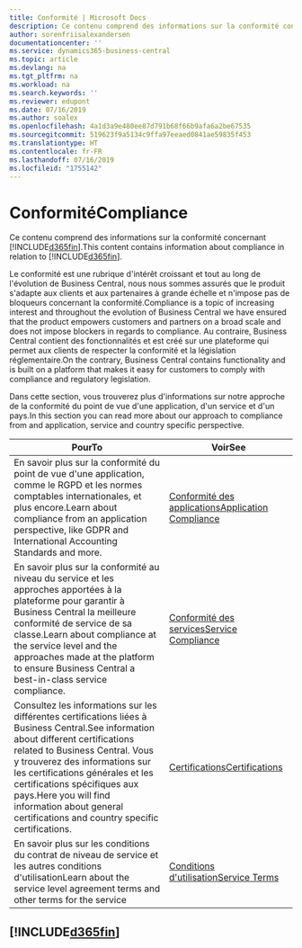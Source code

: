 ```yaml
---
title: Conformité | Microsoft Docs
description: Ce contenu comprend des informations sur la conformité concernant Business Central.
author: sorenfriisalexandersen
documentationcenter: ''
ms.service: dynamics365-business-central
ms.topic: article
ms.devlang: na
ms.tgt_pltfrm: na
ms.workload: na
ms.search.keywords: ''
ms.reviewer: edupont
ms.date: 07/16/2019
ms.author: soalex
ms.openlocfilehash: 4a1d3a9e480ee87d791b68f66b9afa6a2be67535
ms.sourcegitcommit: 519623f9a5134c9ffa97eeaed0841ae59835f453
ms.translationtype: HT
ms.contentlocale: fr-FR
ms.lasthandoff: 07/16/2019
ms.locfileid: "1755142"
---
```

# <a name="compliance"></a><span data-ttu-id="9e103-103">Conformité</span><span class="sxs-lookup"><span data-stu-id="9e103-103">Compliance</span></span>
<span data-ttu-id="9e103-104">Ce contenu comprend des informations sur la conformité concernant [!INCLUDE[d365fin](../includes/d365fin_md.md)].</span><span class="sxs-lookup"><span data-stu-id="9e103-104">This content contains information about compliance in relation to [!INCLUDE[d365fin](../includes/d365fin_md.md)].</span></span>  

<span data-ttu-id="9e103-105">Le conformité est une rubrique d'intérêt croissant et tout au long de l'évolution de Business Central, nous nous sommes assurés que le produit s'adapte aux clients et aux partenaires à grande échelle et n'impose pas de bloqueurs concernant la conformité.</span><span class="sxs-lookup"><span data-stu-id="9e103-105">Compliance is a topic of increasing interest and throughout the evolution of Business Central we have ensured that the product empowers customers and partners on a broad scale and does not impose blockers in regards to compliance.</span></span> <span data-ttu-id="9e103-106">Au contraire, Business Central contient des fonctionnalités et est créé sur une plateforme qui permet aux clients de respecter la conformité et la législation réglementaire.</span><span class="sxs-lookup"><span data-stu-id="9e103-106">On the contrary, Business Central contains functionality and is built on a platform that makes it easy for customers to comply with compliance and regulatory legislation.</span></span>

<span data-ttu-id="9e103-107">Dans cette section, vous trouverez plus d'informations sur notre approche de la conformité du point de vue d'une application, d'un service et d'un pays.</span><span class="sxs-lookup"><span data-stu-id="9e103-107">In this section you can read more about our approach to compliance from and application, service and country specific perspective.</span></span>

|<span data-ttu-id="9e103-108">**Pour**</span><span class="sxs-lookup"><span data-stu-id="9e103-108">**To**</span></span>|<span data-ttu-id="9e103-109">**Voir**</span><span class="sxs-lookup"><span data-stu-id="9e103-109">**See**</span></span>|  
|------------|-------------|  
|<span data-ttu-id="9e103-110">En savoir plus sur la conformité du point de vue d'une application, comme le RGPD et les normes comptables internationales, et plus encore.</span><span class="sxs-lookup"><span data-stu-id="9e103-110">Learn about compliance from an application perspective, like GDPR and International Accounting Standards and more.</span></span>|[<span data-ttu-id="9e103-111">Conformité des applications</span><span class="sxs-lookup"><span data-stu-id="9e103-111">Application Compliance</span></span>](compliance-application-compliance.md)|  
|<span data-ttu-id="9e103-112">En savoir plus sur la conformité au niveau du service et les approches apportées à la plateforme pour garantir à Business Central la meilleure conformité de service de sa classe.</span><span class="sxs-lookup"><span data-stu-id="9e103-112">Learn about compliance at the service level and the approaches made at the platform to ensure Business Central a best-in-class service compliance.</span></span>|[<span data-ttu-id="9e103-113">Conformité des services</span><span class="sxs-lookup"><span data-stu-id="9e103-113">Service Compliance</span></span>](compliance-service-compliance.md)|  
|<span data-ttu-id="9e103-114">Consultez les informations sur les différentes certifications liées à Business Central.</span><span class="sxs-lookup"><span data-stu-id="9e103-114">See information about different certifications related to Business Central.</span></span> <span data-ttu-id="9e103-115">Vous y trouverez des informations sur les certifications générales et les certifications spécifiques aux pays.</span><span class="sxs-lookup"><span data-stu-id="9e103-115">Here you will find information about general certifications and country specific certifications.</span></span>|[<span data-ttu-id="9e103-116">Certifications</span><span class="sxs-lookup"><span data-stu-id="9e103-116">Certifications</span></span>](compliance-certifications.md)|  
|<span data-ttu-id="9e103-117">En savoir plus sur les conditions du contrat de niveau de service et les autres conditions d'utilisation</span><span class="sxs-lookup"><span data-stu-id="9e103-117">Learn about the service level agreement terms and other terms for the service</span></span>|[<span data-ttu-id="9e103-118">Conditions d'utilisation</span><span class="sxs-lookup"><span data-stu-id="9e103-118">Service Terms</span></span>](compliance-service-compliance.md#service-terms)|  

## [!INCLUDE[d365fin](../includes/free_trial_md.md)]  
